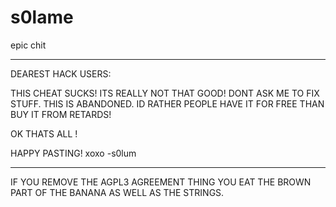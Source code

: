 # s0lame
epic chit

***
DEAREST HACK USERS:

THIS CHEAT SUCKS!
ITS REALLY NOT THAT GOOD!
DONT ASK ME TO FIX STUFF. THIS IS ABANDONED.
ID RATHER PEOPLE HAVE IT FOR FREE THAN BUY IT FROM RETARDS!

OK THATS ALL ! 

HAPPY PASTING! xoxo
-s0lum
***

IF YOU REMOVE THE AGPL3 AGREEMENT THING YOU EAT THE BROWN PART OF THE BANANA AS WELL AS THE STRINGS.

